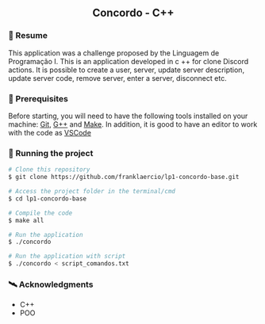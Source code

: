 <h2 align="center"> 
  Concordo - C++
</h1>

### :bookmark_tabs: Resume

This application was a challenge proposed by the Linguagem de Programação I. This is an application developed in c ++ for clone Discord actions. It is possible to create a user, server, update server description, update server code, remove server, enter a server, disconnect etc.

### :toolbox: Prerequisites
Before starting, you will need to have the following tools installed on your machine:
[Git](https://git-scm.com), [G++](https://www.geeksforgeeks.org/compiling-with-g-plus-plus/) and [Make](https://www.gnu.org/software/make/). 
In addition, it is good to have an editor to work with the code as [VSCode](https://code.visualstudio.com/)

### 🎲 Running the project

```bash
# Clone this repository
$ git clone https://github.com/franklaercio/lp1-concordo-base.git

# Access the project folder in the terminal/cmd
$ cd lp1-concordo-base

# Compile the code
$ make all

# Run the application
$ ./concordo

# Run the application with script
$ ./concordo < script_comandos.txt
```

### :artificial_satellite: Acknowledgments

- C++
- POO
